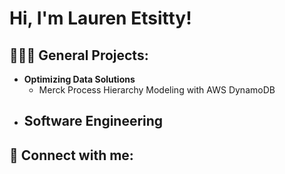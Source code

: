 <h1>Hi, I'm Lauren Etsitty! 
  
<h2>👩🏽‍💻 General Projects:</h2>

- <b>Optimizing Data Solutions</b>
  - Merck Process Hierarchy Modeling with AWS DynamoDB 
- <b>Software Engineering</b>
  - 

<h2> 🤳 Connect with me:</h2>


